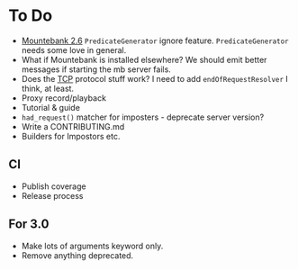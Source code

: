 # To Do

* [Mountebank 2.6](https://www.mbtest.org/releases/v2.6.0) `PredicateGenerator` ignore feature. `PredicateGenerator` needs some love in general.
* What if Mountebank is installed elsewhere? We should emit better messages if starting the mb server fails.
* Does the [TCP](http://www.mbtest.org/docs/protocols/tcp) protocol stuff work? I need to add `endOfRequestResolver` I think, at least.
* Proxy record/playback
* Tutorial & guide
* `had_request()` matcher for imposters - deprecate server version?
* Write a CONTRIBUTING.md
* Builders for Impostors etc.

## CI
* Publish coverage
* Release process

## For 3.0

* Make lots of arguments keyword only.
* Remove anything deprecated.
